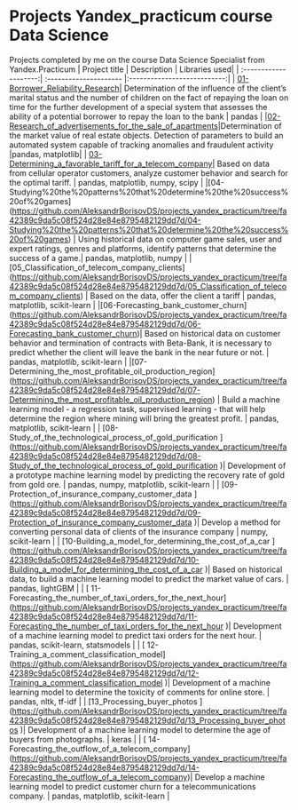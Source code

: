# Projects Yandex_practicum course Data Science
Projects completed by me on the course Data Science Specialist from Yandex.Practicum
| Project title | Description | Libraries used|
| :--------------------:| :--------------------- |:---------------------------:|
| [01-Borrower_Reliability_Research](https://github.com/AleksandrBorisovDS/projects_yandex_practicum/tree/34c8027d7ef5869654229c0465474408e58d5bb2/01-Borrower_Reliability_Research)| Determination of the influence of the client’s marital status and the number of children on the fact of repaying the loan on time for the further development of a special system that assesses the ability of a potential borrower to repay the loan to the bank | pandas |
|[02-Research_of_advertisements_for_the_sale_of_apartments](https://github.com/AleksandrBorisovDS/projects_yandex_practicum/tree/5902d469b56602cd1717087f7f86595aeaca21d6/02-Research_of_advertisements_for_the_sale_of_apartments)|Determination of the market value of real estate objects. Detection of parameters to build an automated system capable of tracking anomalies and fraudulent activity |pandas, matplotlib|
| [03-Determining_a_favorable_tariff_for_a_telecom_company](https://github.com/AleksandrBorisovDS/projects_yandex_practicum/tree/873fc6347a2de47af58f9b5e3825b24b8d7ee1b6/03-Determining_a_favorable_tariff_for_a_telecom_company)| Based on data from cellular operator customers, analyze customer behavior and search for the optimal tariff. | pandas, matplotlib, numpy, scipy |
|[04-Studying%20the%20patterns%20that%20determine%20the%20success%20of%20games]  (https://github.com/AleksandrBorisovDS/projects_yandex_practicum/tree/fa42389c9da5c08f524d28e84e8795482129dd7d/04-Studying%20the%20patterns%20that%20determine%20the%20success%20of%20games) | Using historical data on computer game sales, user and expert ratings, genres and platforms, identify patterns that determine the success of a game.| pandas, matplotlib, numpy |
|[05_Classification_of_telecom_company_clients] (https://github.com/AleksandrBorisovDS/projects_yandex_practicum/tree/fa42389c9da5c08f524d28e84e8795482129dd7d/05_Classification_of_telecom_company_clients) | Based on the data, offer the client a tariff | pandas, matplotlib, scikit-learn |
|[06-Forecasting_bank_customer_churn] (https://github.com/AleksandrBorisovDS/projects_yandex_practicum/tree/fa42389c9da5c08f524d28e84e8795482129dd7d/06-Forecasting_bank_customer_churn)| Based on historical data on customer behavior and termination of contracts with Beta-Bank, it is necessary to predict whether the client will leave the bank in the near future or not. | pandas, matplotlib, scikit-learn |
|[07-Determining_the_most_profitable_oil_production_region] (https://github.com/AleksandrBorisovDS/projects_yandex_practicum/tree/fa42389c9da5c08f524d28e84e8795482129dd7d/07-Determining_the_most_profitable_oil_production_region) | Build a machine learning model - a regression task, supervised learning - that will help determine the region where mining will bring the greatest profit. | pandas, matplotlib, scikit-learn |
| [08-Study_of_the_technological_process_of_gold_purification ] (https://github.com/AleksandrBorisovDS/projects_yandex_practicum/tree/fa42389c9da5c08f524d28e84e8795482129dd7d/08-Study_of_the_technological_process_of_gold_purification )| Development of a prototype machine learning model by predicting the recovery rate of gold from gold ore. | pandas, numpy, matplotlib, scikit-learn |
| [09-Protection_of_insurance_company_customer_data ] (https://github.com/AleksandrBorisovDS/projects_yandex_practicum/tree/fa42389c9da5c08f524d28e84e8795482129dd7d/09-Protection_of_insurance_company_customer_data )| Develop a method for converting personal data of clients of the insurance company | numpy, scikit-learn |
| [10-Building_a_model_for_determining_the_cost_of_a_car ] (https://github.com/AleksandrBorisovDS/projects_yandex_practicum/tree/fa42389c9da5c08f524d28e84e8795482129dd7d/10-Building_a_model_for_determining_the_cost_of_a_car )| Based on historical data, to build a machine learning model to predict the market value of cars. | pandas, lightGBM |
| [ 11-Forecasting_the_number_of_taxi_orders_for_the_next_hour] (https://github.com/AleksandrBorisovDS/projects_yandex_practicum/tree/fa42389c9da5c08f524d28e84e8795482129dd7d/11-Forecasting_the_number_of_taxi_orders_for_the_next_hour )| Development of a machine learning model to predict taxi orders for the next hour. | pandas, scikit-learn, statsmodels |
| [ 12-Training_a_comment_classification_model] (https://github.com/AleksandrBorisovDS/projects_yandex_practicum/tree/fa42389c9da5c08f524d28e84e8795482129dd7d/12-Training_a_comment_classification_model )| Development of a machine learning model to determine the toxicity of comments for online store. | pandas, nltk, tf-idf |
| [13_Processing_buyer_photos ] (https://github.com/AleksandrBorisovDS/projects_yandex_practicum/tree/fa42389c9da5c08f524d28e84e8795482129dd7d/13_Processing_buyer_photos )| Development of a machine learning model to determine the age of buyers from photographs. | keras |
| [ 14-Forecasting_the_outflow_of_a_telecom_company] (https://github.com/AleksandrBorisovDS/projects_yandex_practicum/tree/fa42389c9da5c08f524d28e84e8795482129dd7d/14-Forecasting_the_outflow_of_a_telecom_company)| Develop a machine learning model to predict customer churn for a telecommunications company. | pandas, matplotlib, scikit-learn |

